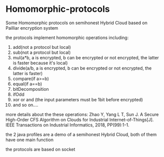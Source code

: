 # Homomorphic-protocols
Some Homomorphic protocols on semihonest Hybrid Cloud based on Pailliar encryption system

the protocols implement homomorphic operations including:
1. add(not a protocol but local)
2. sub(not a protocol but local)
3. mul(a*b, a is encrypted, b can be encrypted or not encrypted, the latter is faster because it's local)
4. divide(a/b, a is encrypted, b can be encrypted or not encrypted, the latter is faster)
5. compare(if a>=b)
6. equal(if a==b)
7. bitDecomposition
8. ifOdd
9. xor or and (the input parameters must be 1bit before encrypted)
10. and so on....

more details about the these operations:
Zhao Y, Yang L T, Sun J. A Secure High-Order CFS Algorithm on Clouds for Industrial Internet-of-Things[J]. IEEE Transactions on Industrial Informatics, 2018, PP(99):1-1.

the 2 java profiles are a demo of a semihonest Hybrid Cloud, both of them have one main function

the protocols are based on socket
